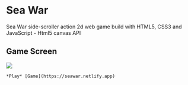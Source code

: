 # Sea War
Sea War side-scroller action 2d web game build with HTML5, CSS3 and JavaScript -  Html5 canvas API

## Game Screen
![](url)

`*Play* [Game](https://seawar.netlify.app)`
